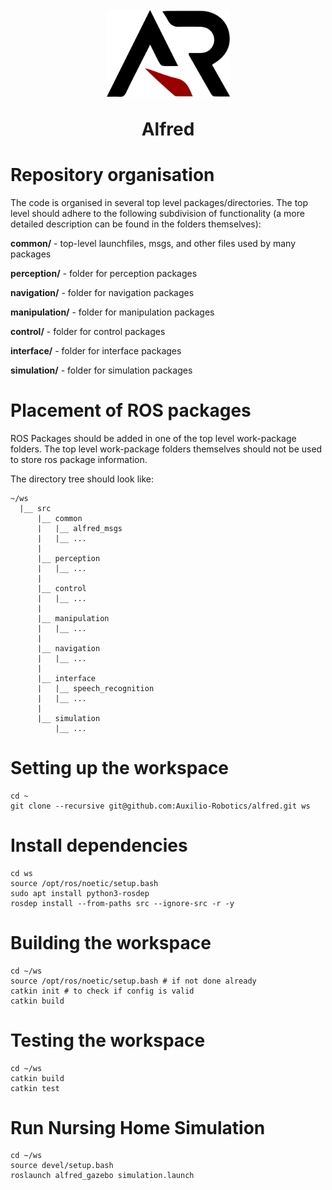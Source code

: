 <h1 align="center">
  <br>
  <img src="images/Auxilio_Logo.jpg" alt="Auxilio" width="197">
  <br>
  <p>Alfred</p>
</h1>

# Repository organisation

The code is organised in several top level packages/directories. The top level should adhere to the following subdivision of functionality (a more detailed description can be found in the folders themselves):

**common/** - top-level launchfiles, msgs, and other files used by many packages

**perception/** - folder for perception packages

**navigation/** - folder for navigation packages

**manipulation/** - folder for manipulation packages

**control/** - folder for control packages

**interface/** - folder for interface packages

**simulation/** - folder for simulation packages

# Placement of ROS packages
ROS Packages should be added in one of the top level work-package folders. The top level work-package folders themselves should not be used to store ros package information. 

The directory tree should look like:

```
~/ws
  |__ src
      |__ common
      |   |__ alfred_msgs
      |   |__ ...
      |
      |__ perception
      |   |__ ...
      |
      |__ control
      |   |__ ...
      |
      |__ manipulation
      |   |__ ...
      |
      |__ navigation
      |   |__ ...
      |
      |__ interface
      |   |__ speech_recognition
      |   |__ ...
      |
      |__ simulation
          |__ ...
```

# Setting up the workspace

```
cd ~
git clone --recursive git@github.com:Auxilio-Robotics/alfred.git ws
```

# Install dependencies

```
cd ws
source /opt/ros/noetic/setup.bash
sudo apt install python3-rosdep
rosdep install --from-paths src --ignore-src -r -y
```

# Building the workspace

```
cd ~/ws
source /opt/ros/noetic/setup.bash # if not done already
catkin init # to check if config is valid
catkin build
```

# Testing the workspace
```
cd ~/ws
catkin build
catkin test
```

# Run Nursing Home Simulation

```
cd ~/ws
source devel/setup.bash
roslaunch alfred_gazebo simulation.launch
```

